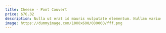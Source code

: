 ```yaml
---
title: Cheese - Pont Couvert
price: $76.32
description: Nulla ut erat id mauris vulputate elementum. Nullam varius. Nulla facilisi.
image: https://dummyimage.com/1000x600/000000/fff.png
---
```

